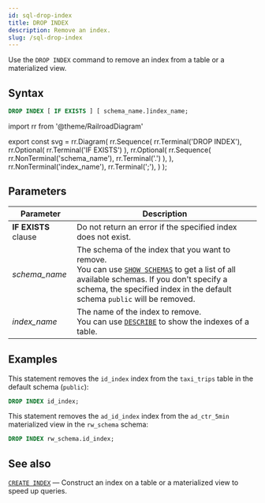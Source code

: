 ```yaml
---
id: sql-drop-index
title: DROP INDEX
description: Remove an index.
slug: /sql-drop-index
---
```


<head>
  <link rel="canonical" href="https://docs.risingwave.com/docs/current/sql-drop-index/" />
</head>

Use the `DROP INDEX` command to remove an index from a table or a materialized view.

## Syntax

```sql
DROP INDEX [ IF EXISTS ] [ schema_name.]index_name;
```

import rr from '@theme/RailroadDiagram'

export const svg = rr.Diagram(
rr.Sequence(
rr.Terminal('DROP INDEX'),
rr.Optional(
rr.Terminal('IF EXISTS')
),
rr.Optional(
rr.Sequence(
rr.NonTerminal('schema_name'),
rr.Terminal('.')
),
),
rr.NonTerminal('index_name'),
rr.Terminal(';'),
)
);

<Drawer SVG={svg} />

## Parameters

| Parameter            | Description                                                                                                                                                                                                                                          |
| -------------------- | ---------------------------------------------------------------------------------------------------------------------------------------------------------------------------------------------------------------------------------------------------- |
| **IF EXISTS** clause | Do not return an error if the specified index does not exist.                                                                                                                                                                                        |
| _schema_name_        | The schema of the index that you want to remove. <br /> You can use [`SHOW SCHEMAS`](sql-show-schemas.md) to get a list of all available schemas. If you don't specify a schema, the specified index in the default schema `public` will be removed. |
| _index_name_         | The name of the index to remove. <br/> You can use [`DESCRIBE`](sql-describe.md) to show the indexes of a table.                                                                                                                                     |

## Examples

This statement removes the `id_index` index from the `taxi_trips` table in the default schema (`public`):

```sql
DROP INDEX id_index;
```

This statement removes the `ad_id_index` index from the `ad_ctr_5min` materialized view in the `rw_schema` schema:

```sql
DROP INDEX rw_schema.id_index;
```

## See also

[`CREATE INDEX`](sql-create-index.md) — Construct an index on a table or a materialized view to speed up queries.
